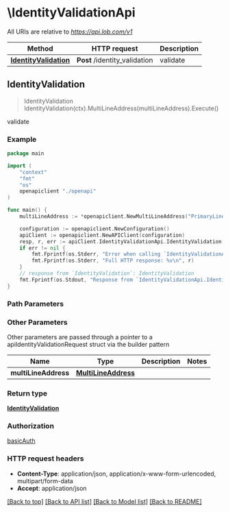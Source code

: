 # \IdentityValidationApi

All URIs are relative to *https://api.lob.com/v1*

Method | HTTP request | Description
------------- | ------------- | -------------
[**IdentityValidation**](IdentityValidationApi.md#IdentityValidation) | **Post** /identity_validation | validate



## IdentityValidation

> IdentityValidation IdentityValidation(ctx).MultiLineAddress(multiLineAddress).Execute()

validate



### Example

```go
package main

import (
    "context"
    "fmt"
    "os"
    openapiclient "./openapi"
)

func main() {
    multiLineAddress := *openapiclient.NewMultiLineAddress("PrimaryLine_example") // MultiLineAddress | 

    configuration := openapiclient.NewConfiguration()
    apiClient := openapiclient.NewAPIClient(configuration)
    resp, r, err := apiClient.IdentityValidationApi.IdentityValidation(context.Background()).MultiLineAddress(multiLineAddress).Execute()
    if err != nil {
        fmt.Fprintf(os.Stderr, "Error when calling `IdentityValidationApi.IdentityValidation``: %v\n", err)
        fmt.Fprintf(os.Stderr, "Full HTTP response: %v\n", r)
    }
    // response from `IdentityValidation`: IdentityValidation
    fmt.Fprintf(os.Stdout, "Response from `IdentityValidationApi.IdentityValidation`: %v\n", resp)
}
```

### Path Parameters



### Other Parameters

Other parameters are passed through a pointer to a apiIdentityValidationRequest struct via the builder pattern


Name | Type | Description  | Notes
------------- | ------------- | ------------- | -------------
 **multiLineAddress** | [**MultiLineAddress**](MultiLineAddress.md) |  | 

### Return type

[**IdentityValidation**](IdentityValidation.md)

### Authorization

[basicAuth](../README.md#basicAuth)

### HTTP request headers

- **Content-Type**: application/json, application/x-www-form-urlencoded, multipart/form-data
- **Accept**: application/json

[[Back to top]](#) [[Back to API list]](../README.md#documentation-for-api-endpoints)
[[Back to Model list]](../README.md#documentation-for-models)
[[Back to README]](../README.md)

